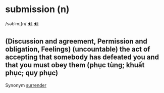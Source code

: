 # submission (n)

/səbˈmɪʃn/ [🔊](https://www.oxfordlearnersdictionaries.com/media/english/uk_pron/s/sub/submi/submission__gb_1.mp3) [🔊](https://www.oxfordlearnersdictionaries.com/media/english/us_pron/s/sub/submi/submission__us_1.mp3)

## (Discussion and agreement, Permission and obligation, Feelings) (uncountable) the act of accepting that somebody has defeated you and that you must obey them (phục tùng; khuất phục; quy phục)

Synonym [surrender]()